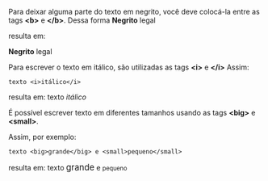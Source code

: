 Para deixar alguma parte do texto em negrito, você deve colocá-la entre as tags <b><b\></b> e <b></b\></b>.
Dessa forma 
	<b>Negrito</b> legal 
	
resulta em:

 <b>Negrito</b> legal 

Para escrever o texto em itálico, são utilizadas as tags <b><i\></b> e <b></i\></b>
Assim:

	texto <i>itálico</i>
	
resulta em:
 texto <i>itálico</i>

É possível escrever texto em diferentes tamanhos usando as tags <b><big\></b> e <b><small\></b>.

Assim, por exemplo:

	texto <big>grande</big> e <small>pequeno</small>

resulta em:
 texto <big>grande</big> e <small>pequeno</small>